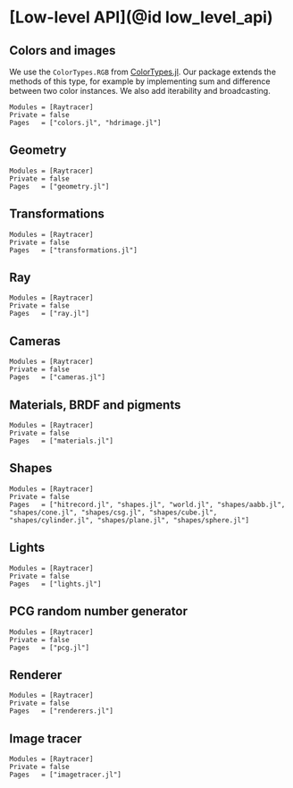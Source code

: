 # [Low-level API](@id low_level_api)

## Colors and images

We use the `ColorTypes.RGB` from [ColorTypes.jl](https://github.com/JuliaGraphics/ColorTypes.jl). Our package extends the methods of this type, for example by implementing sum and difference between two color instances. We also add iterability and broadcasting.

```@autodocs
Modules = [Raytracer]
Private = false
Pages   = ["colors.jl", "hdrimage.jl"]
```

## Geometry

```@autodocs
Modules = [Raytracer]
Private = false
Pages   = ["geometry.jl"]
```

## Transformations

```@autodocs
Modules = [Raytracer]
Private = false
Pages   = ["transformations.jl"]
```

## Ray

```@autodocs
Modules = [Raytracer]
Private = false
Pages   = ["ray.jl"]
```

## Cameras

```@autodocs
Modules = [Raytracer]
Private = false
Pages   = ["cameras.jl"]
```

## Materials, BRDF and pigments

```@autodocs
Modules = [Raytracer]
Private = false
Pages   = ["materials.jl"]
```

## Shapes

```@autodocs
Modules = [Raytracer]
Private = false
Pages   = ["hitrecord.jl", "shapes.jl", "world.jl", "shapes/aabb.jl", "shapes/cone.jl", "shapes/csg.jl", "shapes/cube.jl", "shapes/cylinder.jl", "shapes/plane.jl", "shapes/sphere.jl"]
```

## Lights

```@autodocs
Modules = [Raytracer]
Private = false
Pages   = ["lights.jl"]
```

## PCG random number generator

```@autodocs
Modules = [Raytracer]
Private = false
Pages   = ["pcg.jl"]
```

## Renderer

```@autodocs
Modules = [Raytracer]
Private = false
Pages   = ["renderers.jl"]
```

## Image tracer

```@autodocs
Modules = [Raytracer]
Private = false
Pages   = ["imagetracer.jl"]
```
